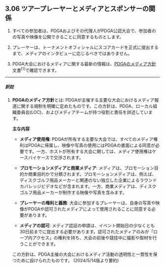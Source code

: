 ## 3.06 ツアープレーヤーとメディアとスポンサーの関係

1. すべての参加者は、PDGAおよびその代理人がPDGA公認大会で、参加者のの写真や映像を公開できることに同意するものとします。

1. プレーヤーは、トーナメントオフィシャルにスコアカードを正式に提出するまで、メディアのインタビューに応じるべきではありません。

1. PDGA大会におけるメディアに関する最新の情報は、[PDGAのメディア方針](https://www.pdga.com/pdga-documents/media/pdga-major-media-policy)文書<sup>[1]</sup>で確認できます。

---
##### 訳註

1. **PDGAのメディア方針**とは:
    PDGAが主催する主要な大会におけるメディア報道に関する規制を明確に定めたものです。この方針は、PDGA、ローカル組織委員会(LOC)、およびメディアチームが持つ役割と責任を詳述しています。

    **主な内容**
    - **メディア使用権**: PDGAが所有する主要な大会では、すべてのメディア権利はPDGAに帰属し、映像や写真の使用にはPDGAの書面による同意が必要です。一方、ホストが所有する大会に関しては、メディア使用権はケースバイケースで交渉されます。
  
    - **プロモーションメディアと商業メディア**: メディアは、プロモーション目的か商業目的かで分類されます。プロモーションメディアは、例えば、ディスクゴルフ用品メーカーと関連のない独立した企業によるラウンドカバレッジビデオなどが含まれます。一方、商業メディアは、ディスクゴルフ用品メーカーが制作する映像や写真を含みます。

    - **プレーヤーの権利と義務**: 大会に参加するプレーヤーは、自身の写真や映像がPDGAや認可されたメディアによって使用されることに同意する必要があります。

    - **メディアの認可**: メディア認証の申請は、イベント開始日の少なくとも30日前までに提出する必要があります。認可されたメディアのみが「ロープ内アクセス」の権利を持ち、大会の前後や競技中に撮影や取材を行うことができます。

    この方針は、PDGA主催の大会におけるメディア活動の透明性と一貫性を保つために設けられたものです。
    (2024/5/14版より要約)